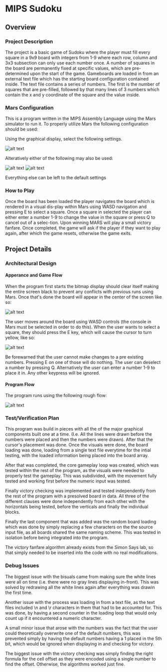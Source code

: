 # MIPS Sudoku

## Overview 

### Project Description

The project is a basic game of Sudoku where the player must fill every square in a 9x9 board with integers from 1-9 where each row, column and 3x3 subsection can only use each number once. A number of squares in the board are permanently fixed at specific values, which are pre-determined upon the start of the game. Gameboards are loaded in from an external text file which has the starting board configuration contained inside. The text file contains a series of numbers. The first is the number of squares that are pre-filled, followed by that many lines of 3 numbers which contain the x and y coordinate of the square and the value inside.

### Mars Configuration

This is a program written in the MIPS Assembly Language using the Mars simulator to run it. To properly utilize Mars the following configuration should be used:

Using the graphical display, select the following settings.

![alt text](https://i.imgur.com/h5kUf7E.png)

Alteratively either of the following may also be used:

![alt text](https://i.imgur.com/fMMNPPA.png) ![alt text](https://i.imgur.com/LHC5jOR.png)

Everything else can be left to the default settings

### How to Play

Once the board has been loaded the player navigates the board which is rendered in a visual dis-play within Mars using WASD navigation and pressing E to select a square. Once a square in selected the player can either enter a number 1-9 to change the value in the square or press Q to cancel out of a selec-tion. Upon winning MARS will play a small victory fanfare. Once completed, the game will ask if the player if they want to play again, after which the game resets, otherwise the game exits.

## Project Details

### Architectural Design

#### Apperance and Game Flow

When the program first starts the bitmap display should clear itself making the entire screen black to prevent any conflicts with previous runs using Mars. Once that's done the board will appear in the center of the screen like so:

![alt text](https://i.imgur.com/aHmfGj2.png)

The user moves around the board using WASD controls (the console in Mars must be selected in order to do this). When the user wants to select a square, they should press the E key, which will cause the cursor to turn yellow, like so:

![alt text](https://i.imgur.com/mkoEMg3.png)

Be forewarned that the user cannot make changes to a pre existing numbers. Pressing E on one of those will do nothing. The user can deselect a number by pressing Q. Alternatively the user can enter a number 1-9 to place it in. Any other keypress will be ignored.

#### Program Flow

The program runs using the following rough flow:

![alt text](https://i.imgur.com/M1MmMOe.png)

### Test/Verification Plan

This program was build in pieces with all the of the major graphical components built one at a time. (I.e. All the lines were drawn before the numbers were placed and then the numbers were drawn). After that the cursor's placement was done. Once the visuals were done, the board loading was done, loading from a single text file everytime for the intial testing, with the loaded information being placed into the board array.

After that was completed, the core gameplay loop was created, which was tested within the rest of the program, as the visuals were needed to properly test the gameplay. This was subdivided, with the movement fully tested and working first before the numeric input was tested.

Finally victory checking was implemented and tested independently from the rest of the program with a presolved board in data. All three of the different clauses were done independently from each other with the horizontals being tested, before the verticals and finally the individual blocks.

Finally the last component that was added was the random board loading which was done by simply replacing a few characters on the the source input file, as all boards shared the same naming scheme. This was tested in isolation before being integrated into the program.

The victory fanfare algorithm already exists from the Simon Says lab, so that simply needed to be inserted into the code with no real modifications.

### Debug Issues

The biggest issue with the bisuals came from making sure the white lines were all on time (i.e. there were no gray lines displaying in-front). This was solved by redrawing all the white lines again after everything was drawin the first time.

Another issue with the process was loading in from a text file, as the text files included \n and \r characters in them that had to be accounted for. This was done, by having a second counter in the loading loop that would only count up if it encountered a numeric character.

A small minor issue that arose with the numbers was the fact that the user could theoretically overwrite one of the default numbers, this was prevented simply by having the default numbers having a 1 placed in the 5th bit, which would be ignored when displaying in and checking for victory.

The biggest issue with the victory checking was simply finding the right formula for the cell offset as they were encoded using a single number to find the offset. Otherwise, the algorithms worked just fine.
 